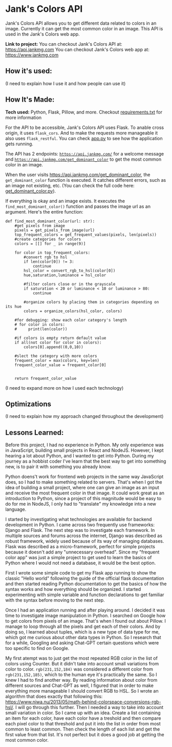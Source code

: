 # Jank's Colors API

Jank's Colors API allows you to get different data related to colors in an image. Currently it can get the most common color in an image. This API is used in the Jank's Colors web app.

**Link to project:**
You can checkout Jank's Colors API at: https://api.jankmg.com
You can checkout Jank's Colors web app at: https://www.jankmg.com

## How it's used:

(I need to explain how I use it and how people can use it)

## How It's Made:

**Tech used:** Python, Flask, Pillow, and more. Checkout <a href="./requirements.txt">requirements.txt</a> for more information

For the API to be accessible, Jank's Colors API uses Flask. To anable cross origin, it uses <code>flask_cors</code>. And to make the requests more manageable it also uses <code>flask_restful</code>. You can check <a href="./app.py">app.py</a> to see how the application gets running.

The API has 2 endpoints: <code>https://api.jankmg.com/</code> for a welcome message and <code>https://api.jankmg.com/get_dominant_color</code> to get the most common color in an image.

When the user visits https://api.jankmg.com/get_dominant_color, the <code>get_dominant_color</code> function is executed. It catches different errors, such as an image not existing, etc. (You can check the full code here: <a href="./controllers/color/get_dominant_color.py">get_dominant_color.py</a>).

If everything is okay and an image exists. It executes the <code>find_most_dominant_color()</code> function and passes the image url as an argument. Here's the entire function:

```
def find_most_dominant_color(url: str):
    #get pixels from image
    pixels = get_pixels_from_image(url)
    top_frequent_colors = get_frequent_values(pixels, len(pixels))
    #create categories for colors
    colors = [[] for _ in range(9)]

    for color in top_frequent_colors:
        #convert rgb to hsl
        if len(color[0]) != 3:
            continue
        hsl_color = convert_rgb_to_hsl(color[0])
        hue,saturation,luminance = hsl_color

        #filter colors close or in the grayscale
        if saturation < 20 or luminance < 10 or luminance > 80:
            continue
        
        #organize colors by placing them in categories depending on its hue
        colors = organize_colors(hsl_color, colors)

    #for debugging: show each color category's length
    # for color in colors:
    #     print(len(color))

    #if colors is empty return default value    
    if all(not color for color in colors):
        colors[0].append((0,0,10))
    
    #slect the category with more colors
    frequent_color = max(colors, key=len)
    frequent_color_value = frequent_color[0]


    return frequent_color_value
```

(I need to expand more on how I used each technology)

## Optimizations

(I need to explain how my approach changed throughout the development)

## Lessons Learned:

Before this project, I had no experience in Python. My only experience was in JavaScript, building small projects in React and NodeJS. However, I kept hearing a lot about Python, and I wanted to get into Python. During my journey as a hobbist coder I've learn that the best way to get into something new, is to pair it with something you already know.

Python doens't work for frontend web projects in the same way JavaScript does, so I had to make something related to servers. That's when I got the idea of building a small project, where one can give an image as an input and receive the most frequent color in that image. It could work great as an introduction to Python, since a project of this magnitude would be easy to do for me in NodeJS, I only had to "translate" my knowledge into a new language.

I started by investigating what technologies are available for backend development in Python. I came across two frequently use frameworks: Django and Flask. The next step was to investigate each framework. In multiple sources and forums across the internet, Django was described as robust framework, widely used because of its way of managing databases. Flask was described as a micro-framework, perfect for simple projects because it doesn't add any "unnecessary overhead". Since my "frequent color app" was just a simple project to get used to learn the basics of Python where I would not need a database, it would be the best option.

First I wrote some simple code to get my Flask app running to show the classic "Hello world" following the guide of the official flask documentation and then started reading Python documentation to get the basics of how the syntax works and how everything should be organized. I started experimenting with simple variable and function declarations to get familiar with the syntax before moving to the next step.

Once I had an application running and after playing around. I decided it was time to investigate image manipulation in Python. I searched on Google how to get colors from pixels of an image. That's when I found out about Pillow. I manage to loop through all the pixels and get each of their colors. And by doing so, I learned about tuples, which is a new type of data type for me, which got me curious about other data types in Python. So I research that for a while, Googling and asking Chat-GPT certain questions which were too specific to find on Google. 

My first atempt was to just get the most repeated RGB color in the list of colors using Counter. But it didn't take into account small variations from color to color. <code>rgb(231,152,184)</code> was considered a different color from <code>rgb(231,152,185)</code>, which to the human eye it's practically the same. So I knew I had to find another way. By reading information about color from different sources and Chat-GPT as well, I figured that in order to make everything more manageable I should convert RGB to HSL. So I wrote an algorithm that does exactly that following this: https://www.niwa.nu/2013/05/math-behind-colorspace-conversions-rgb-hsl/. I will go through this further. Then I needed a way to take into account small variation in color. So I came up with an idea. Create a list containing an item for each color, have each color have a treshold and then compare each pixel color to that threshold and put it into the list in order from most common to least common. Then check the length of each list and get the first value from that list. It's not perfect but it does a good job at getting the most common color.